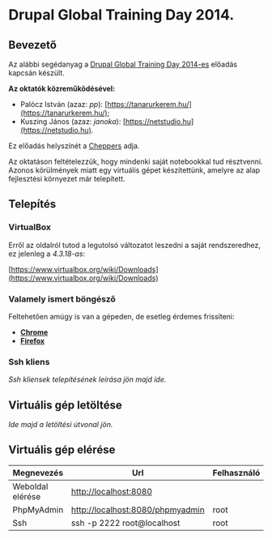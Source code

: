 # Drupal Global Training Day 2014.

## Bevezető

Az alábbi segédanyag a [Drupal Global Training Day 2014-es](https://www.facebook.com/events/1523377531234105/) előadás kapcsán készült.

**Az oktatók közreműködésével:**

- Palócz István (azaz: *pp*): [https://tanarurkerem.hu/](https://tanarurkerem.hu/);
- Kuszing János (azaz: *janoka*): [https://netstudio.hu](https://netstudio.hu).

Ez előadás helyszínét a [Cheppers](http://cheppers.com/) adja.

Az oktatáson feltételezzük, hogy mindenki saját notebookkal tud résztvenni. Azonos körülmények miatt egy virtuális gépet készítettünk, amelyre az alap fejlesztési környezet már telepített.

## Telepítés

### VirtualBox

Erről az oldalról tutod a legutolsó változatot leszedni a saját rendszeredhez, ez jelenleg a *4.3.18-as*:

[https://www.virtualbox.org/wiki/Downloads](https://www.virtualbox.org/wiki/Downloads)

### Valamely ismert böngésző

Feltehetően amúgy is van a gépeden, de esetleg érdemes frissíteni:

- **[Chrome](http://www.google.com/chrome/)**
- **[Firefox](https://www.mozilla.org/hu/firefox/new/)**

### Ssh kliens

*Ssh kliensek telepítésének leírása jön majd ide.*

## Virtuális gép letöltése

*Ide majd a letöltési útvonal jön.*

## Virtuális gép elérése

| Megnevezés       | Url                                                                  | Felhasználó | Jelszó |
| ---------------- | -------------------------------------------------------------------- | ----------- | ------ |
| Weboldal elérése | [http://localhost:8080](http://localhost:8080)                       |             |        |
| PhpMyAdmin       | [http://localhost:8080/phpmyadmin](http://localhost:8080/phpmyadmin) | root        | titok  |
| Ssh              | ssh -p 2222 root@localhost                                           | root        | titok  |
